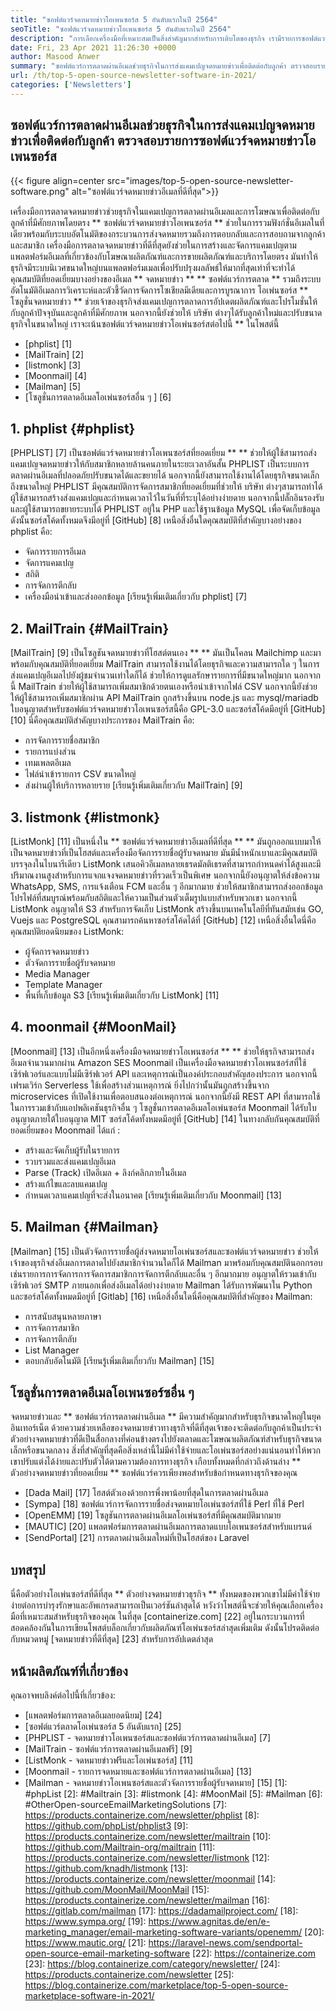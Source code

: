 ```yaml
---
title: "ซอฟต์แวร์จดหมายข่าวโอเพนซอร์ส 5 อันดับแรกในปี 2564" 
seoTitle: "ซอฟต์แวร์จดหมายข่าวโอเพนซอร์ส 5 อันดับแรกในปี 2564" 
description: "การเลือกเครื่องมือที่เหมาะสมเป็นสิ่งสำคัญมากสำหรับการเติบโตของธุรกิจ เรามีรายการซอฟต์แวร์จดหมายข่าวโอเพนซอร์สอีเมลที่ดีที่สุดที่ดีที่สุด" 
date: Fri, 23 Apr 2021 11:26:30 +0000
author: Masood Anwer
summary: "ซอฟต์แวร์การตลาดผ่านอีเมลช่วยธุรกิจในการส่งแคมเปญจดหมายข่าวเพื่อติดต่อกับลูกค้า ตรวจสอบรายการซอฟต์แวร์จดหมายข่าวโอเพนซอร์ส" 
url: /th/top-5-open-source-newsletter-software-in-2021/
categories: ['Newsletters']
---
```


## ซอฟต์แวร์การตลาดผ่านอีเมลช่วยธุรกิจในการส่งแคมเปญจดหมายข่าวเพื่อติดต่อกับลูกค้า ตรวจสอบรายการซอฟต์แวร์จดหมายข่าวโอเพนซอร์ส

{{< figure align=center src="images/top-5-open-source-newsletter-software.png" alt="ซอฟต์แวร์จดหมายข่าวอีเมลที่ดีที่สุด">}}

เครื่องมือการตลาดจดหมายข่าวช่วยธุรกิจในแคมเปญการตลาดผ่านอีเมลและการโฆษณาเพื่อติดต่อกับลูกค้าที่มีศักยภาพโดยตรง ** ซอฟต์แวร์จดหมายข่าวโอเพนซอร์ส ** ช่วยในการรวมฟังก์ชั่นอีเมลในที่เดียวพร้อมกับระบบอัตโนมัติของกระบวนการส่งจดหมายรวมถึงการตอบกลับและการสอบถามจากลูกค้าและสมาชิก เครื่องมือการตลาดจดหมายข่าวที่ดีที่สุดยังช่วยในการสร้างและจัดการแคมเปญตามแพลตฟอร์มอีเมลที่เกี่ยวข้องกับโฆษณาผลิตภัณฑ์และการขายผลิตภัณฑ์และบริการโดยตรง มันทำให้ธุรกิจมีระบบนิเวศขนาดใหญ่บนแพลตฟอร์มเมลเพื่อปรับปรุงผลลัพธ์ให้มากที่สุดเท่าที่จะทำได้ คุณสมบัติที่ยอดเยี่ยมบางอย่างของอีเมล ** จดหมายข่าว ** ** ซอฟต์แวร์การตลาด ** รวมถึงระบบอัตโนมัติอีเมลการวิเคราะห์และตัวชี้วัดการจัดการโซเชียลมีเดียและการบูรณาการ
โอเพ่นซอร์ส ** โซลูชั่นจดหมายข่าว ** ช่วยเจ้าของธุรกิจส่งแคมเปญการตลาดการอัปเดตผลิตภัณฑ์และโปรโมชั่นให้กับลูกค้าปัจจุบันและลูกค้าที่มีศักยภาพ นอกจากนี้ยังช่วยให้ บริษัท ต่างๆได้รับลูกค้าใหม่และปรับขนาดธุรกิจในขนาดใหญ่ เราจะเน้นซอฟต์แวร์จดหมายข่าวโอเพ่นซอร์สต่อไปนี้ ** ในโพสต์นี้
  * [phplist] [1]
  * [MailTrain] [2]
  * [listmonk] [3]
  * [Moonmail] [4]
  * [Mailman] [5]
  * [โซลูชั่นการตลาดอีเมลโอเพ่นซอร์สอื่น ๆ ] [6]

## 1. phplist {#phplist}
[PHPLIST] [7] เป็นซอฟต์แวร์จดหมายข่าวโอเพนซอร์สที่ยอดเยี่ยม ** ** ช่วยให้ผู้ใช้สามารถส่งแคมเปญจดหมายข่าวให้กับสมาชิกหลายล้านคนภายในระยะเวลาอันสั้น PHPLIST เป็นระบบการตลาดผ่านอีเมลที่ปลอดภัยปรับขนาดได้และขยายได้ นอกจากนี้ยังสามารถใช้งานได้โดยธุรกิจขนาดเล็กถึงขนาดใหญ่ PHPLIST มีคุณสมบัติการจัดการสมาชิกที่ยอดเยี่ยมที่ช่วยให้ บริษัท ต่างๆสามารถทำได้ ผู้ใช้สามารถสร้างส่งแคมเปญและกำหนดเวลาไว้ในวันที่ที่ระบุได้อย่างง่ายดาย นอกจากนี้ปลั๊กอินรองรับและผู้ใช้สามารถขยายระบบได้ PHPLIST อยู่ใน PHP และใช้ฐานข้อมูล MySQL เพื่อจัดเก็บข้อมูล ดังนั้นซอร์สโค้ดทั้งหมดจึงมีอยู่ที่ [GitHub] [8]
เหนือสิ่งอื่นใดคุณสมบัติที่สำคัญบางอย่างของ phplist คือ:
  * จัดการรายการอีเมล
  * จัดการแคมเปญ
  * สถิติ
  * การจัดการตีกลับ
  * เครื่องมือนำเข้าและส่งออกข้อมูล
[เรียนรู้เพิ่มเติมเกี่ยวกับ phplist] [7]

## 2. MailTrain {#MailTrain}
[MailTrain] [9] เป็นโซลูชันจดหมายข่าวที่โฮสต์ตนเอง ** ** มันเป็นโคลน Mailchimp และมาพร้อมกับคุณสมบัติที่ยอดเยี่ยม MailTrain สามารถใช้งานได้โดยธุรกิจและความสามารถใด ๆ ในการส่งแคมเปญอีเมลไปยังผู้ชมจำนวนเท่าใดก็ได้ ช่วยให้การดูแลรักษารายการที่มีขนาดใหญ่มาก นอกจากนี้ MailTrain ช่วยให้ผู้ใช้สามารถเพิ่มสมาชิกด้วยตนเองหรือนำเข้าจากไฟล์ CSV นอกจากนี้ยังช่วยให้ผู้ใช้สามารถเพิ่มสมาชิกผ่าน API MailTrain ถูกสร้างขึ้นบน node.js และ mysql/mariadb ใบอนุญาตสำหรับซอฟต์แวร์จดหมายข่าวโอเพนซอร์สนี้คือ GPL-3.0 และซอร์สโค้ดมีอยู่ที่ [GitHub] [10]
นี่คือคุณสมบัติสำคัญบางประการของ MailTrain คือ:
  * การจัดการรายชื่อสมาชิก
  * รายการแบ่งส่วน
  * เทมเพลตอีเมล
  * ไฟล์นำเข้ารายการ CSV ขนาดใหญ่
  * ส่งผ่านผู้ให้บริการหลายราย
[เรียนรู้เพิ่มเติมเกี่ยวกับ MailTrain] [9]

## 3. listmonk {#listmonk}
[ListMonk] [11] เป็นหนึ่งใน ** ซอฟต์แวร์จดหมายข่าวอีเมลที่ดีที่สุด ** ** มันถูกออกแบบมาให้เป็นจดหมายข่าวที่เป็นโฮสต์และเครื่องมือจัดการรายชื่อผู้รับจดหมาย มันมีน้ำหนักเบาและมีคุณสมบัติบรรจุลงในไบนารีเดียว ListMonk เสนอคิวอีเมลหลายเธรดมัลติเธรดที่สามารถกำหนดค่าได้สูงและมีปริมาณงานสูงสำหรับการแจกแจงจดหมายข่าวที่รวดเร็วเป็นพิเศษ นอกจากนี้ยังอนุญาตให้ส่งข้อความ WhatsApp, SMS, การแจ้งเตือน FCM และอื่น ๆ อีกมากมาย ช่วยให้สมาชิกสามารถส่งออกข้อมูลโปรไฟล์ที่สมบูรณ์พร้อมกับสถิติและให้ความเป็นส่วนตัวเต็มรูปแบบสำหรับพวกเขา นอกจากนี้ ListMonk อนุญาตให้ S3 สำหรับการจัดเก็บ ListMonk สร้างขึ้นบนเทคโนโลยีที่ทันสมัยเช่น GO, Vuejs และ PostgreSQL คุณสามารถค้นหาซอร์สโค้ดได้ที่ [GitHub] [12]
เหนือสิ่งอื่นใดนี่คือคุณสมบัติยอดนิยมของ ListMonk:
  * ผู้จัดการจดหมายข่าว
  * ตัวจัดการรายชื่อผู้รับจดหมาย
  * Media Manager
  * Template Manager
  * พื้นที่เก็บข้อมูล S3
[เรียนรู้เพิ่มเติมเกี่ยวกับ ListMonk] [11]

## 4. moonmail {#MoonMail}
[Moonmail] [13] เป็นอีกหนึ่งเครื่องมือจดหมายข่าวโอเพนซอร์ส ** ** ช่วยให้ธุรกิจสามารถส่งอีเมลจำนวนมากผ่าน Amazon SES Moonmail เป็นเครื่องมือจดหมายข่าวโอเพนซอร์สที่ใช้เซิร์ฟเวอร์และแบบไม่มีเซิร์ฟเวอร์ API และเหตุการณ์เป็นองค์ประกอบสำคัญสองประการ นอกจากนี้เฟรมเวิร์ก Serverless ใช้เพื่อสร้างส่วนเหตุการณ์ ยิ่งไปกว่านั้นมันถูกสร้างขึ้นจาก microservices ที่เปิดใช้งานเพื่อตอบสนองต่อเหตุการณ์ นอกจากนี้ยังมี REST API ที่สามารถใช้ในการรวมเข้ากับแอปพลิเคชันธุรกิจอื่น ๆ โซลูชั่นการตลาดอีเมลโอเพ่นซอร์ส Moonmail ได้รับใบอนุญาตภายใต้ใบอนุญาต MIT ซอร์สโค้ดทั้งหมดมีอยู่ที่ [GitHub] [14]
ในทางกลับกันคุณสมบัติที่ยอดเยี่ยมของ Moonmail ได้แก่ :
  * สร้างและจัดเก็บผู้รับในรายการ
  * รวบรวมและส่งแคมเปญอีเมล
  * Parse (Track) เปิดอีเมล + ลิงก์คลิกภายในอีเมล
  * สร้างแก้ไขและลบแคมเปญ
  * กำหนดเวลาแคมเปญที่จะส่งในอนาคต
[เรียนรู้เพิ่มเติมเกี่ยวกับ Moonmail] [13]

## 5. Mailman {#Mailman}
[Mailman] [15] เป็นตัวจัดการรายชื่อผู้ส่งจดหมายโอเพ่นซอร์สและซอฟต์แวร์จดหมายข่าว ช่วยให้เจ้าของธุรกิจส่งอีเมลการตลาดไปยังสมาชิกจำนวนใดก็ได้ Mailman มาพร้อมกับคุณสมบัตินอกกรอบเช่นรายการการจัดการการจัดการสมาชิกการจัดการตีกลับและอื่น ๆ อีกมากมาย อนุญาตให้รวมเข้ากับเซิร์ฟเวอร์ SMTP ภายนอกเพื่อส่งอีเมลได้อย่างง่ายดาย Mailman ได้รับการพัฒนาใน Python และซอร์สโค้ดทั้งหมดมีอยู่ที่ [Gitlab] [16]
เหนือสิ่งอื่นใดนี่คือคุณสมบัติที่สำคัญของ Mailman:
  * การสนับสนุนหลายภาษา
  * การจัดการสมาชิก
  * การจัดการตีกลับ
  * List Manager
  * ตอบกลับอัตโนมัติ
[เรียนรู้เพิ่มเติมเกี่ยวกับ Mailman] [15]

## โซลูชั่นการตลาดอีเมลโอเพนซอร์ซอื่น ๆ
จดหมายข่าวและ ** ซอฟต์แวร์การตลาดผ่านอีเมล ** มีความสำคัญมากสำหรับธุรกิจขนาดใหญ่ในยุคอินเทอร์เน็ต ด้วยความช่วยเหลือของจดหมายข่าวทางธุรกิจที่ดีที่สุดเจ้าของจะติดต่อกับลูกค้าเป็นประจำ ตัวอย่างจดหมายข่าวที่ดีเป็นสื่อกลางที่ค่อนข้างตรงไปยังตลาดและโฆษณาผลิตภัณฑ์สำหรับธุรกิจขนาดเล็กหรือขนาดกลาง สิ่งที่สำคัญที่สุดคือสิ่งเหล่านี้ไม่มีค่าใช้จ่ายและโอเพ่นซอร์สอย่างแน่นอนทำให้พวกเขาปรับแต่งได้ง่ายและปรับตัวได้ตามความต้องการทางธุรกิจ เกือบทั้งหมดที่กล่าวถึงด้านล่าง ** ตัวอย่างจดหมายข่าวที่ยอดเยี่ยม ** ซอฟต์แวร์ควรเพียงพอสำหรับข้อกำหนดทางธุรกิจของคุณ
  * [Dada Mail] [17] โฮสต์ตัวเองด้วยการพึ่งพาน้อยที่สุดในการตลาดผ่านอีเมล
  * [Sympa] [18] ซอฟต์แวร์การจัดการรายชื่อส่งจดหมายโอเพ่นซอร์สที่ใช้ Perl ที่ใช้ Perl
  * [OpenEMM] [19] โซลูชันการตลาดผ่านอีเมลโอเพ่นซอร์สที่มีคุณสมบัติมากมาย
  * [MAUTIC] [20] แพลตฟอร์มการตลาดผ่านอีเมลการตลาดแบบโอเพนซอร์สสำหรับแบรนด์
  * [SendPortal] [21] การตลาดผ่านอีเมลใหม่ที่เป็นโฮสต์ของ Laravel

## บทสรุป
นี่คือตัวอย่างโอเพ่นซอร์สที่ดีที่สุด ** ตัวอย่างจดหมายข่าวธุรกิจ ** ทั้งหมดของพวกเขาไม่มีค่าใช้จ่ายง่ายต่อการบำรุงรักษาและอัพเกรดสามารถเป็นเวอร์ชันล่าสุดได้ หวังว่าโพสต์นี้จะช่วยให้คุณเลือกเครื่องมือที่เหมาะสมสำหรับธุรกิจของคุณ
ในที่สุด [containerize.com] [22] อยู่ในกระบวนการที่สอดคล้องกันในการเขียนโพสต์บล็อกเกี่ยวกับผลิตภัณฑ์โอเพ่นซอร์สล่าสุดเพิ่มเติม ดังนั้นโปรดติดต่อกับหมวดหมู่ [จดหมายข่าวที่ดีที่สุด] [23] สำหรับการอัปเดตล่าสุด

## หน้าผลิตภัณฑ์ที่เกี่ยวข้อง
คุณอาจพบลิงค์ต่อไปนี้ที่เกี่ยวข้อง:
  * [แพลตฟอร์มการตลาดอีเมลยอดนิยม] [24]
  * [ซอฟต์แวร์ตลาดโอเพ่นซอร์ส 5 อันดับแรก] [25]
  * [PHPLIST - จดหมายข่าวโอเพนซอร์สและซอฟต์แวร์การตลาดผ่านอีเมล] [7]
  * [MailTrain - ซอฟต์แวร์การตลาดผ่านอีเมลฟรี] [9]
  * [ListMonk - จดหมายข่าวฟรีและโอเพ่นซอร์ส] [11]
  * [Moonmail - รายการจดหมายและซอฟต์แวร์การตลาดผ่านอีเมล] [13]
  * [Mailman - จดหมายข่าวโอเพนซอร์สและตัวจัดการรายชื่อผู้รับจดหมาย] [15]
[1]: #phpList
[2]: #Mailtrain
[3]: #listmonk
[4]: #MoonMail
[5]: #Mailman
[6]: #OtherOpen-sourceEmailMarketingSolutions
[7]: https://products.containerize.com/newsletter/phplist
[8]: https://github.com/phpList/phplist3
[9]: https://products.containerize.com/newsletter/mailtrain
[10]: https://github.com/Mailtrain-org/mailtrain
[11]: https://products.containerize.com/newsletter/listmonk
[12]: https://github.com/knadh/listmonk
[13]: https://products.containerize.com/newsletter/moonmail
[14]: https://github.com/MoonMail/MoonMail
[15]: https://products.containerize.com/newsletter/mailman
[16]: https://gitlab.com/mailman
[17]: https://dadamailproject.com/
[18]: https://www.sympa.org/
[19]: https://www.agnitas.de/en/e-marketing_manager/email-marketing-software-variants/openemm/
[20]: https://www.mautic.org/
[21]: https://laravel-news.com/sendportal-open-source-email-marketing-software
[22]: https://containerize.com
[23]: https://blog.containerize.com/category/newsletter/
[24]: https://products.containerize.com/newsletter
[25]: https://blog.containerize.com/marketplace/top-5-open-source-marketplace-software-in-2021/
